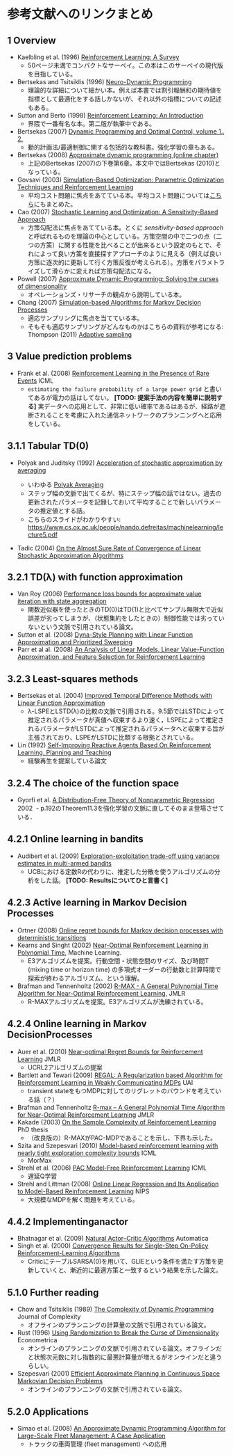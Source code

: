 # 参考文献へのリンクまとめ

## 1 Overview
- Kaelbling et al. (1996) [Reinforcement Learning: A Survey](https://www.jair.org/media/301/live-301-1562-jair.pdf)
  - 50ページ未満でコンパクトなサーベイ。この本はこのサーベイの現代版を目指している。
- Bertsekas and Tsitsiklis (1996) [Neuro-Dynamic Programming](http://athenasc.com/ndpbook.html)
  - 理論的な詳細について細かい本。例えば本書では割引報酬和の期待値を指標として最適化をする話しかないが、それ以外の指標についての記述もある。
- Sutton and Berto (1998) [Reinforcement Learning: An Introduction](https://webdocs.cs.ualberta.ca/~sutton/book/the-book.html)
  - 界隈で一番有名な本。第二版が執筆中である。
- Bertsekas (2007) [Dynamic Programming and Optimal Control, volume 1., 2.](http://www.athenasc.com/dpbook.html)
  - 動的計画法/最適制御に関する包括的な教科書。強化学習の章もある。
- Bertsekas (2008) [Approximate dynamic programming (online chapter)](http://citeseerx.ist.psu.edu/viewdoc/summary?doi=10.1.1.141.6891)
  - 上記のBertsekas (2007)の下巻第6章。本文中ではBertsekas (2010)となっている。
- Govsavi (2003) [Simulation-Based Optimization: Parametric Optimization Techniques and Reinforcement Learning](http://www.springer.com/us/book/9781489974907)
  - 平均コスト問題に焦点をあてている本。平均コスト問題については[こちら](note.md)にもまとめた。
- Cao (2007) [Stochastic Learning and Optimization: A Sensitivity-Based Approach](https://books.google.co.jp/books?id=Ot3J8AKuhLsC&lpg=PR7&ots=z-SHA2m4yc&lr=lang_en&hl=ja&pg=PA17#v=onepage&q&f=false)
  - 方策勾配法に焦点をあてている本。とくに *sensitivity-based approach* と呼ばれるものを理論の中心としている。方策空間の中で二つの点（二つの方策）に関する性能を比べることが出来るという設定のもとで、それによって良い方策を直接探すアプローチのように見える（例えば良い方策に逐次的に更新して行く方策反復が考えられる）。方策をパラメトライズして滑らかに変えれば方策勾配法になる。
- Powell (2007) [Approximate Dynamic Programming: Solving the curses of dimensionality](http://adp.princeton.edu/)
  - オペレーションズ・リサーチの観点から説明している本。
- Chang (2007) [Simulation-based Algorithms for Markov Decision Processes](http://castlelab.princeton.edu/ORF569papers/Fu%20-%20Simulation-based%20algorithms%20for%20MDPs.pdf)
  - 適応サンプリングに焦点を当てている本。
  - そもそも適応サンプリングがどんなものかはこちらの資料が参考になる: Thompson (2011) [Adaptive sampling](http://www.mathstat.helsinki.fi/msm/banocoss/2011/Presentations/Thompson_web.pdf)

## 3 Value prediction problems

- Frank et al. (2008) [Reinforcement Learning in the Presence of Rare Events](http://www.machinelearning.org/archive/icml2008/papers/580.pdf) ICML
  - `estimating the failure probability of a large power grid` と書いてあるが電力の話はしてない。 **[TODO: 提案手法の内容を簡単に説明する]**
実データへの応用として、非常に低い確率であるはあるが、経路が遮断されることを考慮に入れた通信ネットワークのプランニングへと応用をしている。

## 3.1.1 Tabular TD(0)

- Polyak and Juditsky (1992) [Acceleration of stochastic approximation by averaging](https://www.researchgate.net/profile/Boris_Polyak2/publication/236736831_Acceleration_of_Stochastic_Approximation_by_Averaging/links/0f31753227e964baab000000/Acceleration-of-Stochastic-Approximation-by-Averaging.pdf)
  - いわゆる [Polyak Averaging](https://en.wikipedia.org/wiki/Stochastic_approximation)
  - ステップ幅の文脈で出てくるが、特にステップ幅の話ではない。過去の更新されたパラメータを記録しておいて平均することで新しいパラメータの推定値とする話。
  - こちらのスライドがわかりやすい: https://www.cs.ox.ac.uk/people/nando.defreitas/machinelearning/lecture5.pdf

- Tadic (2004) [On the Almost Sure Rate of Convergence of Linear Stochastic Approximation Algorithms](http://ieeexplore.ieee.org/document/1266818/)

## 3.2.1 TD(λ) with function approximation

- Van Roy (2006) [Performance loss bounds for approximate value iteration with state aggregation](http://web.stanford.edu/~bvr/pubs/aggregation.pdf)
  - 関数近似器を使ったときのTD(0)はTD(1)と比べてサンプル無限大で近似誤差が劣ってしまうが、（状態集約をしたときの）制御性能では劣っていないという文脈で引用されている論文。
- Sutton et al. (2008) [Dyna-Style Planning with Linear Function Approximation and Prioritized Sweeping](https://arxiv.org/pdf/1206.3285.pdf)
- Parr et al al. (2008) [An Analysis of Linear Models, Linear Value-Function Approximation, and Feature Selection for Reinforcement Learning](https://users.cs.duke.edu/~parr/icml08.pdf)

## 3.2.3 Least-squares methods

- Bertsekas et al. (2004) [Improved Temporal Difference Methods with Linear Function Approximation](http://web.mit.edu/dimitrib/www/TD_Policy_Eval_04.pdf)
  - λ-LSPEとLSTD(λ)の比較の文脈で引用される。9.5節ではLSTDによって推定されるパラメータが真値へ収束するより速く，LSPEによって推定されるパラメータがLSTDによって推定されるパラメータへと収束する旨が主張されており、LSPEがLSTDに比類する根拠とされている。
- Lin (1992) [Self-Improving Reactive Agents Based On Reinforcement Learning, Planning and Teaching](https://pdfs.semanticscholar.org/9cd8/193a66cf53143cbba6ccb0c7b9c2ebf2452b.pdf)
  - 経験再生を提案している論文

## 3.2.4 The choice of the function space

- Gyorfi et al. [A Distribution-Free Theory of Nonparametric Regression](http://web.stanford.edu/class/ee378a/books/book1.pdf) 2002
  - p.192のTheorem11.3を強化学習の文脈に直してそのまま登場させている．

## 4.2.1 Online learning in bandits

- Audibert et al. (2009) [Exploration-exploitation trade-off using variance estimates in multi-armed bandits](http://certis.enpc.fr/~audibert/Mes%20articles/TCS08.pdf)
  - UCBにおける定数Rの代わりに、推定した分散を使うアルゴリズムの分析をした話。 **[TODO: Resultsについてひと言書く]**

## 4.2.3 Active learning in Markov Decision Processes
- Ortner (2008) [Online regret bounds for Markov decision processes with deterministic transitions](http://ac.els-cdn.com/S0304397510002008/1-s2.0-S0304397510002008-main.pdf?_tid=baf2ef9e-e582-11e6-bea4-00000aab0f26&acdnat=1485626212_65faa377ff897ad0b15b7c54390e8b33)
- Kearns and Singht (2002) [Near-Optimal Reinforcement Learning in Polynomial Time](https://www.cis.upenn.edu/~mkearns/papers/KearnsSinghE3.pdf), Machine Learning.
  - E3アルゴリズムを提案。行動空間・状態空間のサイズ、及び時間T (mixing time or horizon time) の多項式オーダーの行動数と計算時間で探索が終わるアルゴリズム、という理解。
- Brafman and Tennenholtz (2002) [R-MAX - A General Polynomial Time Algorithm for Near-Optimal Reinforcement Learning](http://www.jmlr.org/papers/volume3/brafman02a/brafman02a.pdf), JMLR
  - R-MAXアルゴリズムを提案。E3アルゴリズムが洗練されている。

## 4.2.4 Online learning in Markov DecisionProcesses
- Auer et al. (2010) [Near-optimal Regret Bounds for Reinforcement Learning](http://www.jmlr.org/papers/volume11/jaksch10a/jaksch10a.pdf) JMLR
  - UCRL2アルゴリズムの提案
- Bartlett and Tewari (2009) [REGAL: A Regularization based Algorithm for Reinforcement
Learning in Weakly Communicating MDPs](https://arxiv.org/pdf/1205.2661v1.pdf) UAI
  - transient stateをもつMDPに対してのリグレットのバウンドを考えている話（？）
- Brafman and Tennenholtz [R-max – A General Polynomial Time Algorithm for Near-Optimal Reinforcement Learning](http://www.jmlr.org/papers/volume3/brafman02a/brafman02a.pdf) JMLR
- Kakade (2003) [On the Sample Complexity of
Reinforcement Learning](https://homes.cs.washington.edu/~sham/papers/thesis/sham_thesis.pdf) PhD thesis
  - （改良版の）R-MAXがPAC-MDPであることを示し、下界も示した。
- Szita and Szepesvari (2010) [Model-based reinforcement learning with nearly tight exploration complexity bounds](http://citeseerx.ist.psu.edu/viewdoc/download;jsessionid=46E2A19A7D4C4775430F2C4767749453?doi=10.1.1.170.2457&rep=rep1&type=pdf) ICML
  - MorMax
- Strehl et al. (2006) [PAC Model-Free Reinforcement Learning](http://cseweb.ucsd.edu/~ewiewior/06efficient.pdf) ICML
  - 遅延Q学習
- Strehl and Littman (2008) [Online Linear Regression and Its Application to
Model-Based Reinforcement Learning](https://papers.nips.cc/paper/3197-online-linear-regression-and-its-application-to-model-based-reinforcement-learning.pdf) NIPS
  - 大規模なMDPを解く問題を考えている。

## 4.4.2 Implementinganactor

- Bhatnagar et al. (2009) [Natural Actor–Critic Algorithms](https://webdocs.cs.ualberta.ca/~sutton/papers/BSGL-TR.pdf) Automatica
- Singh et al. (2000) [Convergence Results for Single-Step On-Policy Reinforcement-Learning Algorithms](https://sites.ualberta.ca/~szepesva/papers/singh98convergence.pdf)
  - CriticにテーブルSARSA(0)を用いて、GLIEという条件を満たす方策を更新していくと、漸近的に最適方策と一致するという結果を示した論文。

## 5.1.0 Further reading
- Chow and Tsitsiklis (1989) [The Complexity of Dynamic Programming](http://www.mit.edu/~jnt/Papers/J026-89-dpcomplexity.pdf) Journal of Complexity
  - オフラインのプランニングの計算量の文脈で引用されている論文。
- Rust (1996) [Using Randomization to Break the Curse of Dimensionality](http://people.hss.caltech.edu/~mshum/gradio/papers/dinakar.pdf) Econometrica
  - オンラインのプランニングの文脈で引用されている論文。オフラインだと状態次元数に対し指数的に最悪計算量が増えるがオンラインだと違うらしい。
- Szepesvari (2001) [Efficient Approximate Planning in Continuous
Space Markovian Decision Problems](https://www.researchgate.net/profile/Csaba_Szepesvari/publication/2587899_Efficient_Approximate_Planning_in_Continuous_Space_Markovian_Decision_Problems/links/09e4150cb772a8e202000000.pdf)
  - オンラインのプランニングの文脈で引用されている論文。

## 5.2.0 Applications
- Simao et al. (2008) [An Approximate Dynamic Programming Algorithm for Large-Scale Fleet Management: A Case Application](http://castlelab.princeton.edu/Papers/Simao_et_al_SchneiderNational.pdf)
  - トラックの車両管理 (fleet management) への応用
